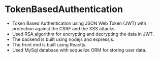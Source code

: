 # TokenBasedAuthentication

* Token Based Authentication using JSON Web Token (JWT) with protection against the CSRF and the XSS attacks.
* Used RSA algorithm for encrypting and decrypting the data in JWT. 
* The backend is built using nodejs and expressjs.
* The front end is built using Reactjs.
* Used MySql database with sequelize ORM for storing user data.
